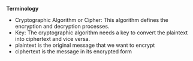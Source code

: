 **Terminology**
- Cryptographic Algorithm or Cipher: This algorithm defines the encryption and decryption processes.
- Key: The cryptographic algorithm needs a key to convert the plaintext into ciphertext and vice versa.
- plaintext is the original message that we want to encrypt
- ciphertext is the message in its encrypted form
